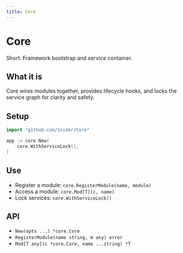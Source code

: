 ```yaml
---
title: Core
---
```


# Core

Short: Framework bootstrap and service container.

## What it is
Core wires modules together, provides lifecycle hooks, and locks the service graph for clarity and safety.

## Setup
```go
import "github.com/Snider/Core"

app := core.New(
    core.WithServiceLock(),
)
```

## Use
- Register a module: `core.RegisterModule(name, module)`
- Access a module: `core.Mod[T](c, name)`
- Lock services: `core.WithServiceLock()`

## API
- `New(opts ...) *core.Core`
- `RegisterModule(name string, m any) error`
- `Mod[T any](c *core.Core, name ...string) *T`

